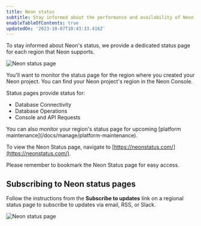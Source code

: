 ```yaml
---
title: Neon status
subtitle: Stay informed about the performance and availability of Neon
enableTableOfContents: true
updatedOn: '2023-10-07T10:43:33.416Z'
---
```


To stay informed about Neon's status, we provide a dedicated status page for each region that Neon supports. 

![Neon status page](/docs/introduction/neon_status_page.png)

You'll want to monitor the status page for the region where you created your Neon project. You can find your Neon project's region in the Neon Console.

Status pages provide status for:

- Database Connectivity
- Database Operations
- Console and API Requests

<Admonition type="note" title="platform maintenance notices">
You can also monitor your region's status page for upcoming [platform maintenance](/docs/manage/platform-maintenance).
</Admonition> 

To view the Neon Status page, navigate to [https://neonstatus.com/](https://neonstatus.com/).

Please remember to bookmark the Neon Status page for easy access.

## Subscribing to Neon status pages

Follow the instructions from the **Subscribe to updates** link on a regional status page to subscribe to updates via email, RSS, or Slack.

![Neon status page](/docs/introduction/neon_status_subscribe.png)

<NeedHelp/>
